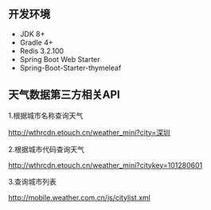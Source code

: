 ## 开发环境 ##
* JDK 8+
* Gradle 4+
* Redis 3.2.100
* Spring Boot Web Starter
* Spring-Boot-Starter-thymeleaf
## 天气数据第三方相关API ##
1.根据城市名称查询天气

http://wthrcdn.etouch.cn/weather_mini?city=深圳

2.根据城市代码查询天气

http://wthrcdn.etouch.cn/weather_mini?citykey=101280601

3.查询城市列表

http://mobile.weather.com.cn/js/citylist.xml